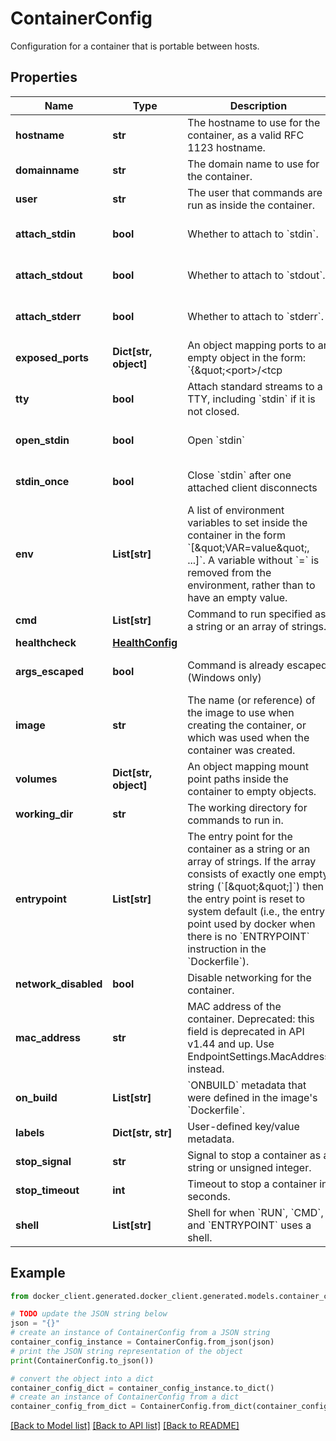 # ContainerConfig

Configuration for a container that is portable between hosts. 

## Properties

Name | Type | Description | Notes
------------ | ------------- | ------------- | -------------
**hostname** | **str** | The hostname to use for the container, as a valid RFC 1123 hostname.  | [optional] 
**domainname** | **str** | The domain name to use for the container.  | [optional] 
**user** | **str** | The user that commands are run as inside the container. | [optional] 
**attach_stdin** | **bool** | Whether to attach to &#x60;stdin&#x60;. | [optional] [default to False]
**attach_stdout** | **bool** | Whether to attach to &#x60;stdout&#x60;. | [optional] [default to True]
**attach_stderr** | **bool** | Whether to attach to &#x60;stderr&#x60;. | [optional] [default to True]
**exposed_ports** | **Dict[str, object]** | An object mapping ports to an empty object in the form:  &#x60;{\&quot;&lt;port&gt;/&lt;tcp|udp|sctp&gt;\&quot;: {}}&#x60;  | [optional] 
**tty** | **bool** | Attach standard streams to a TTY, including &#x60;stdin&#x60; if it is not closed.  | [optional] [default to False]
**open_stdin** | **bool** | Open &#x60;stdin&#x60; | [optional] [default to False]
**stdin_once** | **bool** | Close &#x60;stdin&#x60; after one attached client disconnects | [optional] [default to False]
**env** | **List[str]** | A list of environment variables to set inside the container in the form &#x60;[\&quot;VAR&#x3D;value\&quot;, ...]&#x60;. A variable without &#x60;&#x3D;&#x60; is removed from the environment, rather than to have an empty value.  | [optional] 
**cmd** | **List[str]** | Command to run specified as a string or an array of strings.  | [optional] 
**healthcheck** | [**HealthConfig**](HealthConfig.md) |  | [optional] 
**args_escaped** | **bool** | Command is already escaped (Windows only) | [optional] [default to False]
**image** | **str** | The name (or reference) of the image to use when creating the container, or which was used when the container was created.  | [optional] 
**volumes** | **Dict[str, object]** | An object mapping mount point paths inside the container to empty objects.  | [optional] 
**working_dir** | **str** | The working directory for commands to run in. | [optional] 
**entrypoint** | **List[str]** | The entry point for the container as a string or an array of strings.  If the array consists of exactly one empty string (&#x60;[\&quot;\&quot;]&#x60;) then the entry point is reset to system default (i.e., the entry point used by docker when there is no &#x60;ENTRYPOINT&#x60; instruction in the &#x60;Dockerfile&#x60;).  | [optional] 
**network_disabled** | **bool** | Disable networking for the container. | [optional] 
**mac_address** | **str** | MAC address of the container.  Deprecated: this field is deprecated in API v1.44 and up. Use EndpointSettings.MacAddress instead.  | [optional] 
**on_build** | **List[str]** | &#x60;ONBUILD&#x60; metadata that were defined in the image&#39;s &#x60;Dockerfile&#x60;.  | [optional] 
**labels** | **Dict[str, str]** | User-defined key/value metadata. | [optional] 
**stop_signal** | **str** | Signal to stop a container as a string or unsigned integer.  | [optional] 
**stop_timeout** | **int** | Timeout to stop a container in seconds. | [optional] 
**shell** | **List[str]** | Shell for when &#x60;RUN&#x60;, &#x60;CMD&#x60;, and &#x60;ENTRYPOINT&#x60; uses a shell.  | [optional] 

## Example

```python
from docker_client.generated.docker_client.generated.models.container_config import ContainerConfig

# TODO update the JSON string below
json = "{}"
# create an instance of ContainerConfig from a JSON string
container_config_instance = ContainerConfig.from_json(json)
# print the JSON string representation of the object
print(ContainerConfig.to_json())

# convert the object into a dict
container_config_dict = container_config_instance.to_dict()
# create an instance of ContainerConfig from a dict
container_config_from_dict = ContainerConfig.from_dict(container_config_dict)
```
[[Back to Model list]](../README.md#documentation-for-models) [[Back to API list]](../README.md#documentation-for-api-endpoints) [[Back to README]](../README.md)


